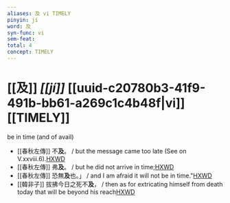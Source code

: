 ```yaml
---
aliases: 及 vi TIMELY
pinyin: jí
word: 及
syn-func: vi
sem-feat: 
total: 4
concept: TIMELY 
---
```

# [[及]] *[[jí]]*  [[uuid-c20780b3-41f9-491b-bb61-a269c1c4b48f|vi]] [[TIMELY]]
be in time (and of avail)
 - [[春秋左傳]] 不**及**。 / but the message came too late (See on V.xxviii.6).[HXWD](https://hxwd.org/textview.html?location=KR1e0001_tls_006-202a.10)
 - [[春秋左傳]] 弗**及**。 / but he did not arrive in time;[HXWD](https://hxwd.org/textview.html?location=KR1e0001_tls_010-705a.15)
 - [[春秋左傳]] 恐無**及**也。」 / and I am afraid it will not be in time."[HXWD](https://hxwd.org/textview.html?location=KR1e0001_tls_012-366a.29)
 - [[韓非子]] 拔拂今日之死不**及**， / then as for extricating himself from death today that will be beyond his reach[HXWD](https://hxwd.org/textview.html?location=KR3c0005_tls_036-9a.5)